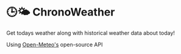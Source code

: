 # 🕒🌤️ ChronoWeather
Get todays weather along with historical weather data about today!

Using [Open-Meteo's](https://open-meteo.com/) open-source API
